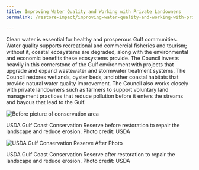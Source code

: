 ```yaml
---
title: Improving Water Quality and Working with Private Landowners
permalink: /restore-impact/improving-water-quality-and-working-with-private-landowners/

---
```

Clean water is essential for healthy and prosperous Gulf communities. Water quality supports recreational and commercial fisheries and tourism; without it, coastal ecosystems are degraded, along with the environmental and economic benefits these ecosystems provide. The Council invests heavily in this cornerstone of the Gulf environment with projects that upgrade and expand wastewater and stormwater treatment systems. The Council restores wetlands, oyster beds, and other coastal habitats that provide natural water quality improvement. The Council also works closely with private landowners such as farmers to support voluntary land management practices that reduce pollution before it enters the streams and bayous that lead to the Gulf.

![Before picture of conservation area](/sites/default/files/styles/full_width/public/2025-02/USDA%20Gulf%20Cons%20Reserve%20before%20%28pg%208%29.jpg?itok=R7srT0bg)

USDA Gulf Coast Conservation Reserve before restoration to repair the landscape and reduce erosion. Photo credit: USDA

![USDA Gulf Conservation Reserve After Photo](/sites/default/files/styles/full_width/public/2025-03/USDA%20Gulf%20Cons%20Reserve%20After_%20Gulfwide%20USDA_crop.JPG?itok=513RBK-m)

USDA Gulf Coast Conservation Reserve after restoration to repair the landscape and reduce erosion. Photo credit: USDA